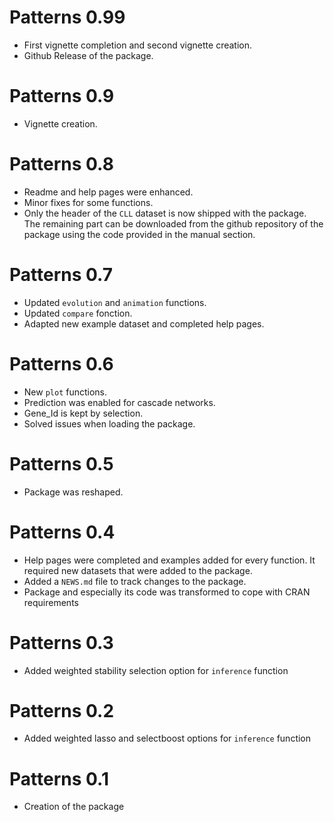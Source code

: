 # Patterns 0.99

* First vignette completion and second vignette creation.
* Github Release of the package.

# Patterns 0.9

* Vignette creation.

# Patterns 0.8

* Readme and help pages were enhanced. 
* Minor fixes for some functions.
* Only the header of the `CLL` dataset is now shipped with the package. The remaining part can be downloaded from the github repository of the package using the code provided in the manual section.

# Patterns 0.7

* Updated `evolution` and `animation` functions. 
* Updated `compare` fonction. 
* Adapted new example dataset and completed help pages.

# Patterns 0.6

* New `plot` functions. 
* Prediction was enabled for cascade networks. 
* Gene_Id is kept by selection. 
* Solved issues when loading the package.

# Patterns 0.5

* Package was reshaped.

# Patterns 0.4

* Help pages were completed and examples added for every function. It required new datasets that were added to the package.
* Added a `NEWS.md` file to track changes to the package.
* Package and especially its code was transformed to cope with CRAN requirements

# Patterns 0.3

* Added weighted stability selection option for `inference` function

# Patterns 0.2

* Added weighted lasso and selectboost options for `inference` function

# Patterns 0.1

* Creation of the package 
